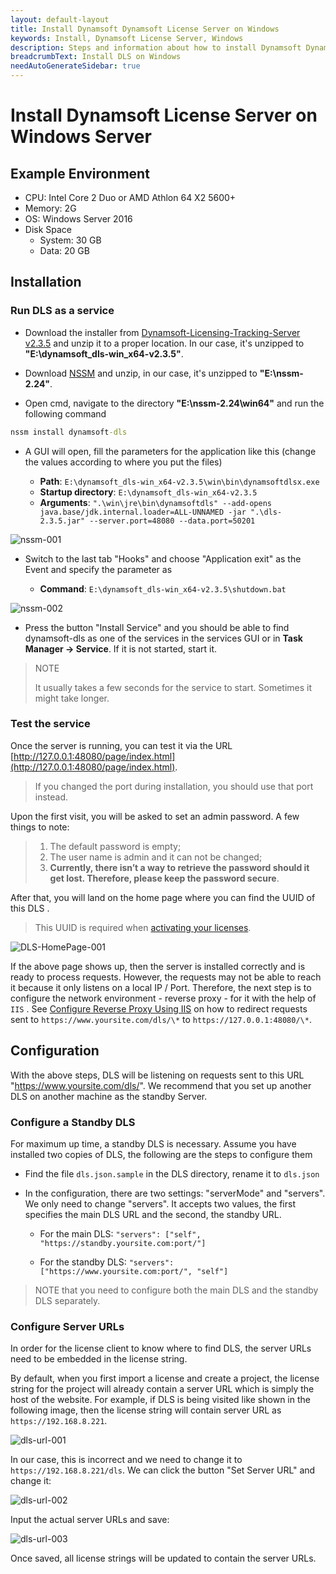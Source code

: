 ```yaml
---
layout: default-layout
title: Install Dynamsoft Dynamsoft License Server on Windows
keywords: Install, Dynamsoft License Server, Windows
description: Steps and information about how to install Dynamsoft Dynamsoft License Server on Windows
breadcrumbText: Install DLS on Windows
needAutoGenerateSidebar: true
---
```


# Install Dynamsoft License Server on Windows Server

## Example Environment

* CPU: Intel Core 2 Duo or AMD Athlon 64 X2 5600+
* Memory: 2G
* OS: Windows Server 2016
* Disk Space
  * System: 30 GB
  * Data: 20 GB

## Installation

### Run DLS as a service

* Download the installer from [Dynamsoft-Licensing-Tracking-Server v2.3.5](https://tst.dynamsoft.com/public/download/dls/2.3.5/dynamsoft_dls-win_x64-v2.3.5.zip) and unzip it to a proper location. In our case, it's unzipped to **"E:\dynamsoft_dls-win_x64-v2.3.5"**.

* Download [NSSM](https://nssm.cc/ci/nssm-2.24-101-g897c7ad.zip) and unzip, in our case, it's unzipped to **"E:\nssm-2.24"**.

* Open cmd, navigate to the directory **"E:\nssm-2.24\win64"** and run the following command

```cmd
nssm install dynamsoft-dls
```

* A GUI will open, fill the parameters for the application like this (change the values according to where you put the files)

  * **Path**: `E:\dynamsoft_dls-win_x64-v2.3.5\win\bin\dynamsoftdlsx.exe`
  * **Startup directory**: `E:\dynamsoft_dls-win_x64-v2.3.5`
  * **Arguments**: `".\win\jre\bin\dynamsoftdls" --add-opens java.base/jdk.internal.loader=ALL-UNNAMED -jar ".\dls-2.3.5.jar" --server.port=48080 --data.port=50201`

![nssm-001]({{site.assets}}imgs/nssm-001.png)

* Switch to the last tab "Hooks" and choose "Application exit" as the Event and specify the parameter as

  * **Command**: `E:\dynamsoft_dls-win_x64-v2.3.5\shutdown.bat`

![nssm-002]({{site.assets}}imgs/nssm-002.png)

* Press the button "Install Service" and you should be able to find dynamsoft-dls as one of the services in the services GUI or in **Task Manager -> Service**. If it is not started, start it.

> NOTE
>
> It usually takes a few seconds for the service to start. Sometimes it might take longer.

### Test the service

Once the server is running, you can test it via the URL [http://127.0.0.1:48080/page/index.html](http://127.0.0.1:48080/page/index.html).

> If you changed the port during installation, you should use that port instead.

Upon the first visit, you will be asked to set an admin password. A few things to note:

> 1. The default password is empty;
> 2. The user name is admin and it can not be changed;
> 3. **Currently, there isn’t a way to retrieve the password should it get lost. Therefore, please keep the password secure**.

After that, you will land on the home page where you can find the UUID of this DLS .

> This UUID is required when [activating your licenses]({{site.selfhosted}}index.html#activate-the-license).

![DLS-HomePage-001]({{site.assets}}imgs/dls-homepage.png)

If the above page shows up, then the server is installed correctly and is ready to process requests. However, the requests may not be able to reach it because it only listens on a local IP / Port. Therefore, the next step is to configure the network environment - reverse proxy - for it with the help of `IIS` . See [Configure Reverse Proxy Using IIS]({{site.selfhosted}}configurereverseproxyusingiis.html) on how to redirect requests sent to `https://www.yoursite.com/dls/\*` to `https://127.0.0.1:48080/\*`.

## Configuration

With the above steps, DLS will be listening on requests sent to this URL "https://www.yoursite.com/dls/". We recommend that you set up another DLS on another machine as the standby Server.

### Configure a Standby DLS

For maximum up time, a standby DLS is necessary. Assume you have installed two copies of DLS, the following are the steps to configure them

* Find the file `dls.json.sample` in the DLS directory, rename it to `dls.json`

* In the configuration, there are two settings: "serverMode" and "servers". We only need to change "servers". It accepts two values, the first specifies the main DLS URL and the second, the standby URL.

  * For the main DLS: `"servers": ["self", "https://standby.yoursite.com:port/"]`

  * For the standby DLS: `"servers": ["https://www.yoursite.com:port/", "self"]`

> NOTE that you need to configure both the main DLS and the standby DLS separately.

### Configure Server URLs

In order for the license client to know where to find DLS, the server URLs need to be embedded in the license string.

By default, when you first import a license and create a project, the license string for the project will already contain a server URL which is simply the host of the website. For example, if DLS is being visited like shown in the following image, then the license string will contain server URL as `https://192.168.8.221`.

![dls-url-001]({{site.assets}}imgs/dls-url-config-001.png)

In our case, this is incorrect and we need to change it to `https://192.168.8.221/dls`. We can click the button "Set Server URL" and change it:

![dls-url-002]({{site.assets}}imgs/dls-url-config-002.png)

Input the actual server URLs and save:

![dls-url-003]({{site.assets}}imgs/dls-url-config-003.png)

Once saved, all license strings will be updated to contain the server URLs.
